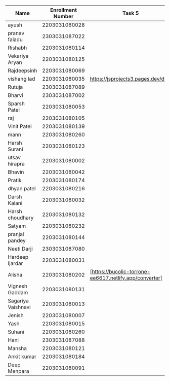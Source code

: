 | Name               | Enrollment Number | Task 5       | Task 6       | Github Repository |
|--------------------|-------------------|--------------|--------------|-------------------|
| ayush              | 2203031080028     |              |              |                   |
| pranav faladu      | 2303031087022     |              |              |                   |
| Rishabh            | 2203031080114     |              |              |                   |
| Vekariya Aryan     | 2203031080125     |              |              |                   |
| Rajdeepsinh        | 2203031080069     |              |              |                   |
| vishang lad        | 2203031080035     |https://jsprojects3.pages.dev/dice | https://jsprojects3.pages.dev/converter | https://github.com/vishangl/JSprojects                  |
| Rutuja             | 2303031087089     |              |              |                   |
| Bharvi             | 2303031087002     |              |              |                   |
| Sparsh Patel       | 2203031080053     |              |              |                   |
| raj                | 2203031080105     |              |              |                   |
| Vinit Patel        | 2203031080139     |              |              |                   |
| mann               | 2203031080260     |              |              |                   |
| Harsh Surani       | 2203031080123     |              |              |                   |
| utsav hirapra      | 2203031080002     |              |              |                   |
| Bhavin             | 2203031080042     |              |              |                   |
| Pratik             | 2203031080174     |              |              |                   |
| dhyan patel        | 2203031080216     |              |              |                   |
| Darsh Kalani       | 2203031080032     |              |              |                   |
| Harsh choudhary    | 2203031080132     |              |              |                   |
| Satyam             | 2203031080232     |              |              |                   |
| pranjal pandey     | 2203031080144     |              |              |                   |
| Neeti Darji        | 2303031087080     |              |              |                   |
| Hardeep Ijardar    | 2203031080031     |              |              |                   |
| Alisha             | 2203031080202     |    [https://bucolic-torrone-ee6617.netlify.app/converter]       |[https://bucolic-torrone-ee6617.netlify.app/dice]             |     [https://github.com/Alishakaur431/javascript]              |
| Vignesh Gaddam     | 2203031080131     |              |              |                   |
| Sagariya Vaishnavi | 2203031080013     |              |              |                   |
| Jenish             | 2203031080007     |              |              |                   |
| Yash               | 2203031080015     |              |              |                   |
| Suhani             | 2203031080260     |              |              |                   |
| Hani               | 2303031087088     |              |              |                   |
| Mansha             | 2203031080121     |              |              |                   |
| Ankit kumar        | 2203031080184     |              |              |                   |
| Deep Menpara       | 2203031080091     |              |              |                   |
